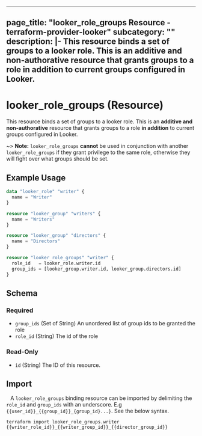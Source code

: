 
---
page_title: "looker_role_groups Resource - terraform-provider-looker"
subcategory: ""
description: |-
  This resource binds a set of groups to a looker role. This is an additive and non-authorative resource that grants groups to a role in addition to current groups configured in Looker.
---

# looker_role_groups (Resource)

This resource binds a set of groups to a looker role.  This is an **additive and non-authorative** resource that grants groups to a role **in addition** to current groups configured in Looker.

~> **Note:** `looker_role_groups` **cannot** be used in conjunction with another `looker_role_groups` if they grant privilege to the same role, otherwise they will fight over what groups should be set.

## Example Usage

```terraform
data "looker_role" "writer" {
  name = "Writer"
}

resource "looker_group" "writers" {
  name = "Writers"
}

resource "looker_group" "directors" {
  name = "Directors"
}

resource "looker_role_groups" "writer" {
  role_id   = looker_role.writer.id
  group_ids = [looker_group.writer.id, looker_group.directors.id]
}
```

<!-- schema generated by tfplugindocs -->
## Schema

### Required

- `group_ids` (Set of String) An unordered list of group ids to be granted the role
- `role_id` (String) The id of the role

### Read-Only

- `id` (String) The ID of this resource.

## Import

``` ```
A `looker_role_groups` binding resource can be imported by delimiting the `role_id` and `group_ids` with an underscore. E.g `{{user_id}}_{{group_id}}_{group_id}...}`. See the below syntax. 

```
terraform import looker_role_groups.writer {{writer_role_id}}_{{writer_group_id}}_{{director_group_id}}
```
